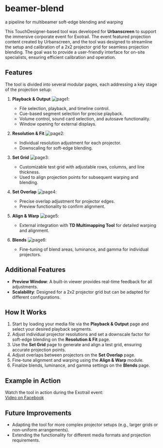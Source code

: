 # beamer-blend
 a pipeline for multibeamer soft-edge blending and warping


This TouchDesigner-based tool was developed for **Urbanscreen** to support the immersive corporate event for Exotrail. The event featured projection content created by Urbanscreen, and the tool was designed to streamline the setup and calibration of a 2x2 projector grid for seamless projection blending. The goal was to provide a user-friendly interface for on-site specialists, ensuring efficient calibration and operation.

## Features

The tool is divided into several modular pages, each addressing a key stage of the projection setup:

1. **Playback & Output** ![page1](`screenshots/page1.png`):
   - File selection, playback, and timeline control.
   - Cue-based segment selection for precise playback.
   - Volume control, sound card selection, and autosave functionality.
   - Window opening for external displays.

2. **Resolution & Fit** ![page2](`screenshots/page2.png`):
   - Individual resolution adjustment for each projector.
   - Downscaling for soft-edge blending.

3. **Set Grid** ![page3](`screenshots/page3.png`):
   - Customizable test grid with adjustable rows, columns, and line thickness.
   - Used to align projection points for subsequent warping and blending.

4. **Set Overlap** ![page4](`screenshots/page4.png`):
   - Precise overlap adjustment for projector edges.
   - Preview functionality to confirm alignment.

5. **Align & Warp** ![page5](`screenshots/page5.png`):
   - External integration with **TD Multimapping Tool** for detailed warping and alignment.

6. **Blends** ![page6](`screenshots/page6.png`):
   - Fine-tuning of blend areas, luminance, and gamma for individual projectors.

## Additional Features
- **Preview Window**: A built-in viewer provides real-time feedback for all adjustments.
- **Scalability**: Designed for a 2x2 projector grid but can be adapted for different configurations.

## How It Works
1. Start by loading your media file via the **Playback & Output** page and select your desired playback segments.
2. Adjust individual projector resolutions and set a downscale factor for soft-edge blending on the **Resolution & Fit** page.
3. Use the **Set Grid** page to generate and align a test grid, ensuring accurate projection points.
4. Adjust overlaps between projectors on the **Set Overlap** page.
5. Fine-tune alignment and warping using the **Align & Warp** module.
6. Finalize blends, luminance, and gamma settings on the **Blends** page.


## Example in Action
Watch the tool in action during the Exotrail event:  
[Video on Facebook](https://www.facebook.com/watch/?v=434763119691771)

## Future Improvements
- Adapting the tool for more complex projector setups (e.g., larger grids or non-uniform arrangements).
- Extending the functionality for different media formats and projection requirements.
